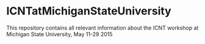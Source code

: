 # ICNTatMichiganStateUniversity
This repository contains all relevant information about the ICNT workshop at Michigan State University, May 11-29 2015

